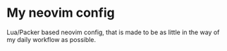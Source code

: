 # My neovim config

Lua/Packer based neovim config, that is made to be as little in the way of my daily workflow as possible.

